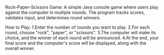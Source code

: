 Rock-Paper-Scissors Game: A simple Java console game where users play against the computer in multiple rounds. The program tracks scores, validates input, and determines round winners.

How to Play:
        1.Enter the number of rounds you want to play.
        2.For each round, choose "rock", "paper", or "scissors".
        3.The computer will make its choice, and the winner of each round will be announced.
        4.At the end, your final score and the computer's score will be displayed, along with the overall winner.

